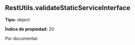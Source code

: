## RestUtils.validateStaticServiceInterface

**Tipo:** object

**Índice de propiedad:** 20

Por documentar.



